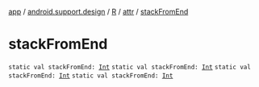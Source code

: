 [app](../../../index.md) / [android.support.design](../../index.md) / [R](../index.md) / [attr](index.md) / [stackFromEnd](.)

# stackFromEnd

`static val stackFromEnd: `[`Int`](https://kotlinlang.org/api/latest/jvm/stdlib/kotlin/-int/index.html)
`static val stackFromEnd: `[`Int`](https://kotlinlang.org/api/latest/jvm/stdlib/kotlin/-int/index.html)
`static val stackFromEnd: `[`Int`](https://kotlinlang.org/api/latest/jvm/stdlib/kotlin/-int/index.html)
`static val stackFromEnd: `[`Int`](https://kotlinlang.org/api/latest/jvm/stdlib/kotlin/-int/index.html)